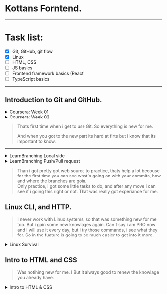 # Kottans Forntend.
---

# Task list:
   - [x] Git, GitHub, git flow
   - [x] Linux
   - [ ] HTML, CSS
   - [ ] JS basics
   - [ ] Frontend framework basics (React)
   - [ ] TypeScript basics
   ---

## Introduction to Git and GitHub.


<details>
  <summary>Coursera: Week 01</summary>
  
   ![Git](/task_git_collaboration/Coursera/CourseraWeek01.png)

</details>

<details>
  <summary>Coursera: Week 02</summary>
  
   ![Git](/task_git_collaboration/Coursera/CourseraWeek02.png)

</details>

   > Thats first time when i get to use Git. So everything is new for me. 
   >
   > And when you got to the new part its hard at firts but i know that its important to know.

---

<details>
  <summary>LearnBranching Local side</summary>
  
   ![Git practice](/task_git_collaboration/LearnBranching/learngitbranching01.png)

</details>

<details>
  <summary>LearnBranching Push/Pull request</summary>
  
   ![Git practice](/task_git_collaboration/LearnBranching/learngitbranching02.png)

</details>

   > Than i got pretty got web source to practice, thats help a lot becouse for the first time you can see what`s going on with your commits, how and where the branches are goin.  
   > Only practice, i got some little tasks to do, and after any move i can see if i going this right or not. That was really got experiance for me.

   ## Linux CLI, and HTTP.

   > I never work with Linux systems, so that was something new for me too. 
   > But i gain some new knowlages again. Can`t say i am PRO now and i will use it every day, but i try those commands, i see what they for. So in the fuature is going to be much easier to get into it more.

<details>
   <summary>Linux Survival</summary>
  
   ![Linux](/task_linux_cli/Linux01.png)

   ![Linux](/task_linux_cli/Linux02.png)

   ![Linux](/task_linux_cli/Linux03.png)

   ![Linux](/task_linux_cli/Linux04.png)

</details>

   ## Intro to HTML and CSS

   > Was notihing new for me. I But it always good to renew the knowlage you already have.

<details>
   <summary>Intro to HTML & CSS</summary>
  
   ![HTML](/task_html_css_intro/CourseraWeek1HTML.png)

   ![CSS](/task_html_css_intro/CourseraWeek2CSS.png)

</details>
